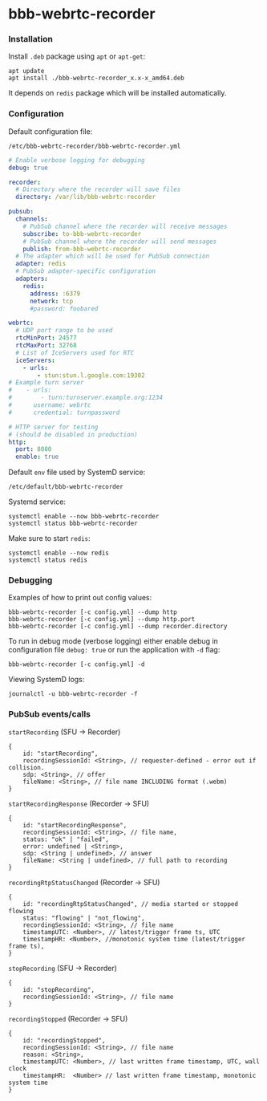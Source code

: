 # bbb-webrtc-recorder

### Installation

Install `.deb` package using `apt` or `apt-get`:

```
apt update
apt install ./bbb-webrtc-recorder_x.x-x_amd64.deb
```

It depends on `redis` package which will be installed automatically.

### Configuration

Default configuration file:

```
/etc/bbb-webrtc-recorder/bbb-webrtc-recorder.yml
```

```yaml
# Enable verbose logging for debugging
debug: true

recorder:
  # Directory where the recorder will save files
  directory: /var/lib/bbb-webrtc-recorder

pubsub:
  channels:
    # PubSub channel where the recorder will receive messages
    subscribe: to-bbb-webrtc-recorder
    # PubSub channel where the recorder will send messages
    publish: from-bbb-webrtc-recorder
  # The adapter which will be used for PubSub connection
  adapter: redis
  # PubSub adapter-specific configuration
  adapters:
    redis:
      address: :6379
      network: tcp
      #password: foobared

webrtc:
  # UDP port range to be used
  rtcMinPort: 24577
  rtcMaxPort: 32768
  # List of IceServers used for RTC
  iceServers:
    - urls:
        - stun:stun.l.google.com:19302
# Example turn server
#    - urls:
#        - turn:turnserver.example.org:1234
#      username: webrtc
#      credential: turnpassword

# HTTP server for testing
# (should be disabled in production)
http:
  port: 8080
  enable: true
```

Default `env` file used by SystemD service:

```
/etc/default/bbb-webrtc-recorder
```

Systemd service:

```
systemctl enable --now bbb-webrtc-recorder
systemctl status bbb-webrtc-recorder
```

Make sure to start `redis`:

```
systemctl enable --now redis
systemctl status redis
```

### Debugging

Examples of how to print out config values:

```
bbb-webrtc-recorder [-c config.yml] --dump http
bbb-webrtc-recorder [-c config.yml] --dump http.port
bbb-webrtc-recorder [-c config.yml] --dump recorder.directory
```

To run in debug mode (verbose logging) either enable debug in configuration file
`debug: true` or run the application with `-d` flag:

```
bbb-webrtc-recorder [-c config.yml] -d
```

Viewing SystemD logs:

```
journalctl -u bbb-webrtc-recorder -f
```

### PubSub events/calls

`startRecording` (SFU -> Recorder)

```json5
{
    id: "startRecording",
    recordingSessionId: <String>, // requester-defined - error out if collision.
    sdp: <String>, // offer
    fileName: <String>, // file name INCLUDING format (.webm)
}
```

`startRecordingResponse` (Recorder -> SFU)

```json5
{
    id: "startRecordingResponse",
    recordingSessionId: <String>, // file name,
    status: "ok" | "failed",
    error: undefined | <String>,
    sdp: <String | undefined>, // answer
    fileName: <String | undefined>, // full path to recording
}
```

`recordingRtpStatusChanged` (Recorder -> SFU)

```json5
{
    id: "recordingRtpStatusChanged", // media started or stopped flowing
    status: "flowing" | "not_flowing",
    recordingSessionId: <String>, // file name
    timestampUTC: <Number>, // latest/trigger frame ts, UTC
    timestampHR: <Number>, //monotonic system time (latest/trigger frame ts),
}
```

`stopRecording` (SFU -> Recorder)

```json5
{
    id: "stopRecording",
    recordingSessionId: <String>, // file name
}
```

`recordingStopped` (Recorder -> SFU)

```json5
{
    id: "recordingStopped",
    recordingSessionId: <String>, // file name
    reason: <String>,
    timestampUTC: <Number>, // last written frame timestamp, UTC, wall clock
    timestampHR:  <Number> // last written frame timestamp, monotonic system time
}
```

